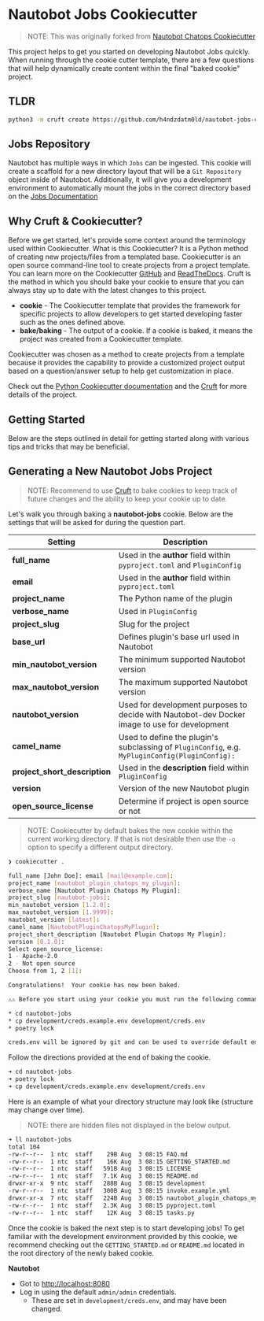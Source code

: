 # Nautobot Jobs Cookiecutter

> NOTE: This was originally forked from [Nautobot Chatops Cookiecutter](https://github.com/h4ndzdatm0ld/nautobot-jobs-cookiecutter)

This project helps to get you started on developing Nautobot Jobs quickly. When running through the cookie cutter template, there are a few questions that will help dynamically create content within the final "baked cookie" project.

## TLDR

```bash
python3 -m cruft create https://github.com/h4ndzdatm0ld/nautobot-jobs-cookiecutter --directory="jobs"
```

## Jobs Repository

Nautobot has multiple ways in which `Jobs` can be ingested. This cookie will create a scaffold for a new directory layout that will be a `Git Repository` object inside of Nautobot. Additionally, it will give you a development environment to automatically mount the jobs in the correct directory based on the [Jobs Documentation](https://docs.nautobot.com/projects/core/en/stable/additional-features/jobs/)

## Why Cruft & Cookiecutter?

Before we get started, let's provide some context around the terminology used within Cookiecutter. What is this Cookiecutter? It is a Python method of creating new projects/files from a templated base. Cookiecutter is an open source command-line tool to create projects from a project template. You can learn more on the Cookiecutter [GitHub](https://github.com/cookiecutter/cookiecutter) and [ReadTheDocs](https://cookiecutter.readthedocs.io/en/stable/). Cruft is the method in which you should bake your cookie to ensure that you can always stay up to date with the latest changes to this project.

- **cookie** - The Cookiecutter template that provides the framework for specific projects to allow developers to get started developing faster such as the ones defined above.
- **bake/baking** - The output of a cookie. If a cookie is baked, it means the project was created from a Cookiecutter template.

Cookiecutter was chosen as a method to create projects from a template because it provides the capability to provide a customized project output based on a question/answer setup to help get customization in place.

Check out the [Python Cookiecutter documentation](https://cookiecutter.readthedocs.io/en/1.7.2/) and the [Cruft](https://lyz-code.github.io/blue-book/linux/cruft/) for more details of the project.

## Getting Started

Below are the steps outlined in detail for getting started along with various tips and tricks that may be beneficial.

## Generating a New Nautobot Jobs Project

> NOTE: Recommend to use [Cruft](https://lyz-code.github.io/blue-book/linux/cruft/) to bake cookies to keep track of future changes and the ability to keep your cookie up to date.

Let's walk you through baking a **nautobot-jobs** cookie. Below are the settings that will be asked for during the question part.

| Setting | Description |
| --- | --- |
| **full_name** | Used in the **author** field within `pyproject.toml` and `PluginConfig` |
| **email** | Used in the **author** field within `pyproject.toml` |
| **project_name** | The Python name of the plugin |
| **verbose_name** | Used in `PluginConfig` |
| **project_slug** | Slug for the project |
| **base_url** | Defines plugin's base url used in Nautobot |
| **min_nautobot_version** | The minimum supported Nautobot version |
| **max_nautobot_version** | The maximum supported Nautobot version |
| **nautobot_version** | Used for development purposes to decide with Nautobot-dev Docker image to use for development |
| **camel_name** | Used to define the plugin's subclassing of `PluginConfig`, e.g. `MyPluginConfig(PluginConfig):` |
| **project_short_description** | Used in the **description** field within `PluginConfig` |
| **version** | Version of the new Nautobot plugin |
| **open_source_license** | Determine if project is open source or not |

> NOTE: Cookiecutter by default bakes the new cookie within the current working directory. If that is not desirable then use the `-o` option to specify a different output directory.

```bash
❯ cookiecutter .

full_name [John Doe]: email [mail@example.com]:
project_name [nautobot_plugin_chatops_my_plugin]:
verbose_name [Nautobot Plugin Chatops My Plugin]:
project_slug [nautobot-jobs]:
min_nautobot_version [1.2.0]:
max_nautobot_version [1.9999]:
nautobot_version [latest]:
camel_name [NautobotPluginChatopsMyPlugin]:
project_short_description [Nautobot Plugin Chatops My Plugin]:
version [0.1.0]:
Select open_source_license:
1 - Apache-2.0
2 - Not open source
Choose from 1, 2 [1]:

Congratulations!  Your cookie has now been baked.

⚠️⚠️ Before you start using your cookie you must run the following commands inside your cookie:

* cd nautobot-jobs
* cp development/creds.example.env development/creds.env
* poetry lock

creds.env will be ignored by git and can be used to override default environment variables.
```

Follow the directions provided at the end of baking the cookie.

```bash
➜ cd nautobot-jobs
➜ poetry lock
➜ cp development/creds.example.env development/creds.env
```

Here is an example of what your directory structure may look like (structure may change over time).

> NOTE: there are hidden files not displayed in the below output.

```bash
➜ ll nautobot-jobs
total 104
-rw-r--r--  1 ntc  staff    29B Aug  3 08:15 FAQ.md
-rw-r--r--  1 ntc  staff    16K Aug  3 08:15 GETTING_STARTED.md
-rw-r--r--  1 ntc  staff   591B Aug  3 08:15 LICENSE
-rw-r--r--  1 ntc  staff   7.1K Aug  3 08:15 README.md
drwxr-xr-x  9 ntc  staff   288B Aug  3 08:15 development
-rw-r--r--  1 ntc  staff   300B Aug  3 08:15 invoke.example.yml
drwxr-xr-x  7 ntc  staff   224B Aug  3 08:15 nautobot_plugin_chatops_my_plugin
-rw-r--r--  1 ntc  staff   2.3K Aug  3 08:15 pyproject.toml
-rw-r--r--  1 ntc  staff    12K Aug  3 08:15 tasks.py
```

Once the cookie is baked the next step is to start developing jobs! To get familiar with the development environment provided by this cookie, we recommend checking out the `GETTING_STARTED.md` or `README.md` located in the root directory of the newly baked cookie.

**Nautobot**

- Got to <http://localhost:8080>
- Log in using the default `admin/admin` credentials.
  - These are set in `development/creds.env`, and may have been changed.
